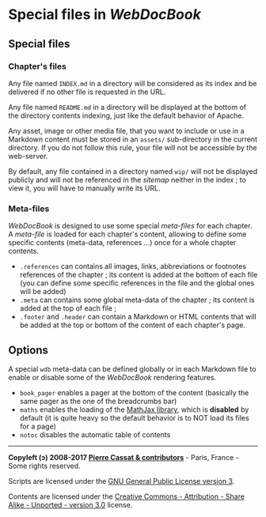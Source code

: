 Special files in *WebDocBook*
==========================

Special files
-------------

### Chapter's files

Any file named `INDEX.md` in a directory will be considered as its index and be delivered if 
no other file is requested in the URL.

Any file named `README.md` in a directory will be displayed at the bottom of the directory 
contents indexing, just like the default behavior of Apache.

Any asset, image or other media file, that you want to include or use in a Markdown
content must be stored in an `assets/` sub-directory in the current directory. If you do
not follow this rule, your file will not be accessible by the web-server.

By default, any file contained in a directory named `wip/` will not be displayed publicly 
and will not be referenced in the *sitemap* neither in the index ; to view it, you will have 
to manually write its URL. 

### Meta-files

*WebDocBook* is designed to use some special *meta-files* for each chapter. A *meta-file* is
loaded for each chapter's content, allowing to define some specific contents (meta-data, references ...)
once for a whole chapter contents.

-   `.references` can contains all images, links, abbreviations or footnotes references of the chapter ;
    its content is added at the bottom of each file (you can define some specific references in
    the file and the global ones will be added)
-   `.meta` can contains some global meta-data of the chapter ; its content is added at the top of each
    file ;
-   `.footer` and `.header` can contain a Markdown or HTML contents that will be added at the top
    or bottom of the content of each chapter's page.


Options
-------

A special `wdb` meta-data can be defined globally or in each Markdown file to enable or disable
some of the *WebDocBook* rendering features.

-   `book_pager` enables a pager at the bottom of the content (basically the same pager as the
    one of the breadcrumbs bar)
-   `maths` enables the loading of the [MathJax library](http://www.mathjax.org/), which is **disabled** by default
    (it is quite heavy so the default behavior is to NOT load its files for a page)
-   `notoc` disables the automatic table of contents



----
**Copyleft (ↄ) 2008-2017 [Pierre Cassat & contributors](http://webdocbook.com/)** - Paris, France - Some rights reserved.

Scripts are licensed under the [GNU General Public License version 3](http://www.gnu.org/licenses/gpl.html).

Contents are licensed under the [Creative Commons - Attribution - Share Alike - Unported - version 3.0](http://creativecommons.org/licenses/by-sa/3.0/) license.

